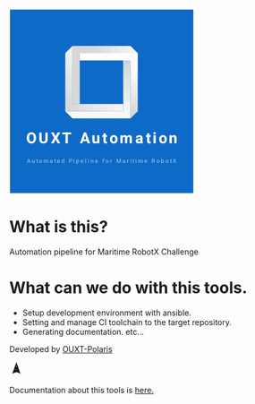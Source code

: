 ![OUXT-Automation](docs/image/ouxt_automation.png "Image")

# What is this?

Automation pipeline for Maritime RobotX Challenge

# What can we do with this tools.

- Setup development environment with ansible.
- Setting and manage CI toolchain to the target repository.
- Generating documentation. etc...

Developed by [OUXT-Polaris](https://www.ouxt.jp/)

<img src="docs/image/icon.png" width=5%>

Documentation about this tools is [here.](https://ouxt-polaris.github.io/ouxt_automation/)
